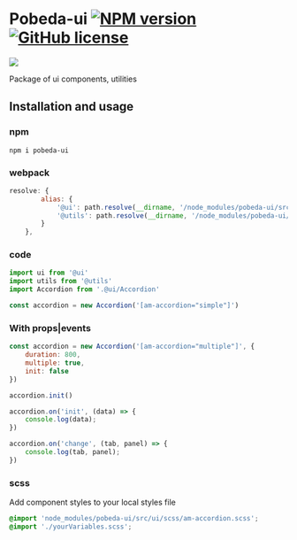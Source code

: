 [npm-url]: https://www.npmjs.com/package/nunjucks-template-loader
[npm-image]: https://img.shields.io/badge/npm-v0.5.0-blue

[logo-url]: https://xn---63-5cdesg4ei.xn--p1ai/
[logo-image]: https://xn---63-5cdesg4ei.xn--p1ai/src/assets/icons/logo_main.svg

[license-image]: https://img.shields.io/badge/license-MIT-blue.svg
[license-url]: https://github.com/truerk/pobeda-ui/blob/master/LICENSE

# Pobeda-ui [![NPM version][npm-image]][npm-url] [![GitHub license][license-image]][license-url]

[![][logo-image]][logo-url]

Package of ui components, utilities

## Installation and usage

### npm
```
npm i pobeda-ui
```

### webpack

```js
resolve: {
        alias: {
            '@ui': path.resolve(__dirname, '/node_modules/pobeda-ui/src/ui/js'),
            '@utils': path.resolve(__dirname, '/node_modules/pobeda-ui/src/ui/utils/utils.js'),
        }
    },
```

### code

```js
import ui from '@ui'
import utils from '@utils'
import Accordion from '.@ui/Accordion'

const accordion = new Accordion('[am-accordion="simple"]')
```

### With props|events

```js
const accordion = new Accordion('[am-accordion="multiple"]', {
    duration: 800,
    multiple: true,
    init: false
})

accordion.init()

accordion.on('init', (data) => {
    console.log(data);
})

accordion.on('change', (tab, panel) => {
    console.log(tab, panel);
})
```

### scss
Add component styles to your local styles file
```scss
@import 'node_modules/pobeda-ui/src/ui/scss/am-accordion.scss';
@import './yourVariables.scss';
```